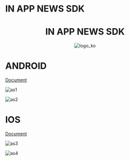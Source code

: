 # IN APP NEWS SDK
<div align="center">


# IN APP NEWS SDK
![logo_ko](https://raw.githubusercontent.com/kaivumetacrew/Readme/main/nsdkaos/logo_ko.png)

</div>


# ANDROID
[Document](https://github.com/kaivumetacrew/Readme/tree/main/nsdkaos)

![as1](https://raw.githubusercontent.com/kaivumetacrew/Readme/main/nsdkaos/adr_screen1.png)

![as2](https://raw.githubusercontent.com/kaivumetacrew/Readme/main/nsdkaos/adr_screen2.png)



# IOS
[Document](https://github.com/kaivumetacrew/Readme/tree/main/nsdkios)

![as3](https://raw.githubusercontent.com/kaivumetacrew/Readme/main/nsdkios/is1.png)

![as4](https://raw.githubusercontent.com/kaivumetacrew/Readme/main/nsdkios/is2.png)